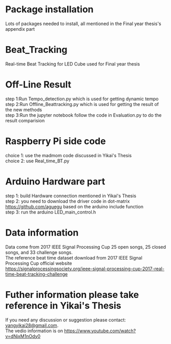 # Package installation
Lots of packages needed to install, all mentioned in the Final year thesis's appendix part
# Beat_Tracking
Real-time Beat Tracking for LED Cube used for Final year thesis
# Off-Line Result 
step 1:Run Tempo_detection.py which is used for getting dynamic tempo  
step 2:Run Offline_Beattracking.py which is used for getting the result of the new methods  
step 3:Run the jupyter notebook follow the code in Evaluation.py to do the result comparision 
# Raspberry Pi side code
choice 1: use the madmom code discussed in Yikai's Thesis  
choice 2: use Real_time_BT.py
# Arduino Hardware part  
step 1: build Hardware connection mentioned in Yikai's Thesis  
step 2: you need to download the driver code in dot-matrix https://github.com/aguegu based on the arduino include function  
step 3: run the arduino LED_main_control.h  
# Data information
Data come from 2017 IEEE Signal Processing Cup 25 open songs, 25 closed songs, and 33 challenge songs.  
The reference beat time dataset download from 2017 IEEE Signal Processing Cup official website  
https://signalprocessingsociety.org/ieee-signal-processing-cup-2017-real-time-beat-tracking-challenge
# Futher information please take reference in Yikai's Thesis 
If you need any discussion or suggestion please contact: yangyikai28@gmail.com.   
The vedio information is on https://www.youtube.com/watch?v=dNjxM1nOdy0
